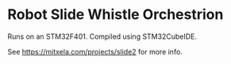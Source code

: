 # Robot Slide Whistle Orchestrion

Runs on an STM32F401. Compiled using STM32CubeIDE.

See https://mitxela.com/projects/slide2 for more info.
